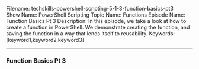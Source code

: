 Filename: techskills-powershell-scripting-5-1-3-function-basics-pt3  
Show Name: PowerShell Scripting
Topic Name: Functions
Episode Name: Function Basics Pt 3
Description: In this episode, we take a look at how to create a function in
PowerShell. We demonstrate creating the function, and saving the function in a
way that lends itself to reusability.
Keywords: [keyword1,keyword2,keyword3]

---

### Function Basics Pt 3
